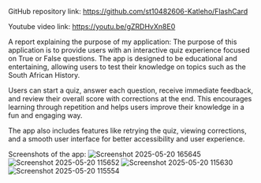 GitHub repository link: https://github.com/st10482606-Katleho/FlashCard

Youtube video link: https://youtu.be/gZRDHvXn8E0

A report explaining the purpose of my application: The purpose of this application is to provide users with an interactive quiz experience focused on True or False questions. The app is designed to be educational and entertaining, allowing users to test their knowledge on topics such as the South African History.

Users can start a quiz, answer each question, receive immediate feedback, and review their overall score with corrections at the end. This encourages learning through repetition and helps users improve their knowledge in a fun and engaging way.

The app also includes features like retrying the quiz, viewing corrections, and a smooth user interface for better accessibility and user experience.

Screenshots of the app:
![Screenshot 2025-05-20 165645](https://github.com/user-attachments/assets/b6d5c31f-899a-4be6-8da2-82c40dd59fc4)
![Screenshot 2025-05-20 115652](https://github.com/user-attachments/assets/13e30266-e313-4266-ba82-00229fd71cd1)
![Screenshot 2025-05-20 115630](https://github.com/user-attachments/assets/caa96ab6-6423-48d6-82fa-b61c209ec713)
![Screenshot 2025-05-20 115554](https://github.com/user-attachments/assets/bc5c7d25-6d5b-4711-aad6-a8b6feaee276)

